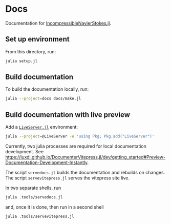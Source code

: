 # Docs

Documentation for
[IncompressibleNavierStokes.jl](https://github.com/agdestein/IncompressibleNavierStokes.jl).

## Set up environment

From this directory, run:

```sh
julia setup.jl
```

## Build documentation

To build the documentation locally, run:

```sh
julia --project=docs docs/make.jl
```

## Build documentation with live preview

Add a [`LiveServer.jl`](https://github.com/tlienart/LiveServer.jl) environment:

```sh
julia --project=@LiveServer -e 'using Pkg; Pkg.add("LiveServer")'
```

Currently, two julia processes are required for local documentation development.
See <https://luxdl.github.io/DocumenterVitepress.jl/dev/getting_started#Preview-Documentation-Development-Instantly>.

The script `servedocs.jl` builds the documentation and rebuilds on changes.
The script `servevitepress.jl` serves the vitepress site live.

In two separate shells, run

```sh
julia .tools/servedocs.jl
```

and, once it is done, then run in a second shell

```sh
julia .tools/servevitepress.jl
```
